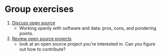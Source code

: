 # Group exercises

1. [Discuss open source](01-discuss-open-source)
    - Working openly with software and data: pros, cons, and pondering points.
2. [Review open source projects](02-review-open-source-projects)
    - look at an open source project you're interested in. Can you figure out how to contribute?
